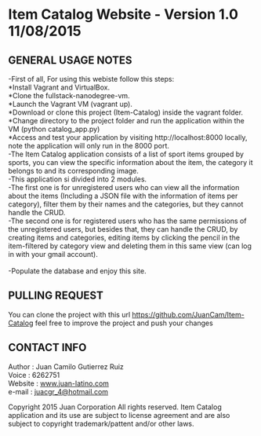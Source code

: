 <h1>Item Catalog Website - Version 1.0 11/08/2015</h1>

GENERAL USAGE NOTES
-------------------

-First of all, For using this webiste follow this steps:<br>
*Install Vagrant and VirtualBox.<br>
*Clone the fullstack-nanodegree-vm.<br>
*Launch the Vagrant VM (vagrant up).<br>
*Download or clone this project (Item-Catalog) inside the vagrant folder.<br>
*Change directory to the project folder and run the application within the VM (python catalog_app.py)<br>
*Access and test your application by visiting http://localhost:8000 locally, note the application will only run in the 8000 port.<br>
-The Item Catalog application consists of a list of sport items grouped by sports, you can view the specific information about the item, the category it belongs to and its corresponding image.<br>
-This application si divided into 2 modules.<br>
-The first one is for unregistered users who can view all the information about the items (Including a JSON file with the information of items per category), filter them by their names and the categories, but they cannot handle the CRUD.<br>
-The second one is for registered users who has the same permissions of the unregistered users, but besides that, they can handle the CRUD, by creating items and categories, editing items by clicking the pencil in the item-filtered by category view and deleting them in this same view (can log in with your gmail account).<br></br>
-Populate the database and enjoy this site.</br>

PULLING REQUEST
------------------
You can clone the project with this url https://github.com/JuanCam/Item-Catalog
feel free to improve the project and push your changes

CONTACT INFO
------------------
Author : Juan Camilo Gutierrez Ruiz<br>
Voice : 6262751<br>
Website : www.juan-latino.com<br>
e-mail : juacgr_4@hotmail.com<br>

Copyright 2015 Juan Corporation All rights reserved.
Item Catalog application and its use are subject to license agreement and are also subject to copyright trademark/pattent and/or other laws. 
